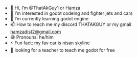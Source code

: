- 👋 Hi, I’m @ThatAkGuy1 or Hamza
- 👀 I’m interested in godot codeing and fighter jets and cars
- 🌱 I’m currently learning godot engine
- 📫 How to reach me my discord THATAKGUY or my gmail hamzadist2@gmail.com
- 😄 Pronouns: he/him
- ⚡ Fun fact: my fav car is nisan skyline
- 👀 looking for a teacher to teach me godot for free

<!---
ThatAkGuy1/ThatAkGuy1 is a ✨ special ✨ repository because its `README.md` (this file) appears on your GitHub profile.
You can click the Preview link to take a look at your changes.
--->
